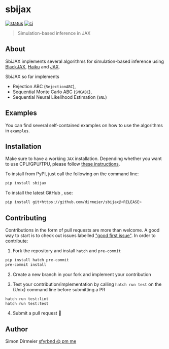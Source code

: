 # sbijax

[![status](http://www.repostatus.org/badges/latest/concept.svg)](http://www.repostatus.org/#concept)
[![ci](https://github.com/dirmeier/sbijax/actions/workflows/ci.yaml/badge.svg)](https://github.com/dirmeier/sbijax/actions/workflows/ci.yaml)

> Simulation-based inference in JAX

## About

SbiJAX implements several algorithms for simulation-based inference using
[BlackJAX](https://github.com/blackjax-devs/blackjax), [Haiku](https://github.com/deepmind/dm-haiku) and [JAX](https://github.com/google/jax).

SbiJAX so far implements

- Rejection ABC (`RejectionABC`),
- Sequential Monte Carlo ABC (`SMCABC`),
- Sequential Neural Likelihood Estimation (`SNL`)

## Examples

You can find several self-contained examples on how to use the algorithms in `examples`.

## Installation

Make sure to have a working `JAX` installation. Depending whether you want to use CPU/GPU/TPU,
please follow [these instructions](https://github.com/google/jax#installation).

To install from PyPI, just call the following on the command line:

```bash
pip install sbijax
```

To install the latest GitHub <RELEASE>, use:

```bash
pip install git+https://github.com/dirmeier/sbijax@<RELEASE>
```

## Contributing

Contributions in the form of pull requests are more than welcome. A good way to start is to check out issues labelled
["good first issue"](https://github.com/dirmeier/sbijax/issues?q=is%3Aissue+is%3Aopen+label%3A%22good+first+issue%22). In order to contribute:

1) Fork the repository and install `hatch` and `pre-commit`

```bash
pip install hatch pre-commit
pre-commit install
```

2) Create a new branch in your fork and implement your contribution

3) Test your contribution/implementation by calling `hatch run test` on the (Unix) command line before submitting a PR

```bash
hatch run test:lint
hatch run test:test
```

4) Submit a pull request :slightly_smiling_face:

## Author

Simon Dirmeier <a href="mailto:sfyrbnd @ pm me">sfyrbnd @ pm me</a>
